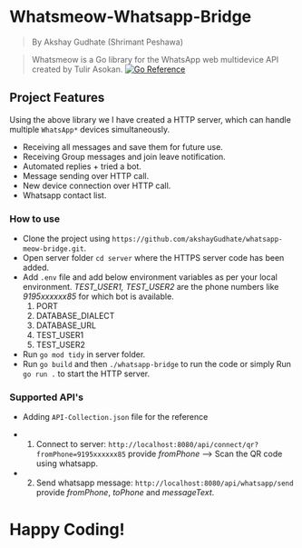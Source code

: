 # Whatsmeow-Whatsapp-Bridge
> By Akshay Gudhate (Shrimant Peshawa)

> Whatsmeow is a Go library for the WhatsApp web multidevice API created by Tulir Asokan.
[![Go Reference](https://pkg.go.dev/badge/go.mau.fi/whatsmeow.svg)](https://pkg.go.dev/go.mau.fi/whatsmeow)


## Project Features
Using the above library we I have created a HTTP server, which can handle multiple `WhatsApp*` devices simultaneously.

* Receiving all messages and save them for future use.
* Receiving Group messages and join leave notification.
* Automated replies + tried a bot.
* Message sending over HTTP call.
* New device connection over HTTP call.
* Whatsapp contact list.

### How to use

- Clone the project using `https://github.com/akshayGudhate/whatsapp-meow-bridge.git`.
- Open server folder `cd server` where the HTTPS server code has been added.
- Add `.env` file and add below environment variables as per your local environment. *TEST_USER1, TEST_USER2* are the phone numbers like *9195xxxxxx85* for which bot is available.
  1. PORT
  2. DATABASE_DIALECT
  3. DATABASE_URL
  4. TEST_USER1
  5. TEST_USER2
- Run `go mod tidy` in server folder.
- Run `go build` and then `./whatsapp-bridge` to run the code or simply Run `go run .` to start the HTTP server.

### Supported API's
- Adding `API-Collection.json` file for the reference

* 1. Connect to server: `http://localhost:8080/api/connect/qr?fromPhone=9195xxxxxx85` provide *fromPhone* --> Scan the QR code using whatsapp.
* 2. Send whatsapp message: `http://localhost:8080/api/whatsapp/send` provide *fromPhone*, *toPhone* and *messageText*.

# Happy Coding!
